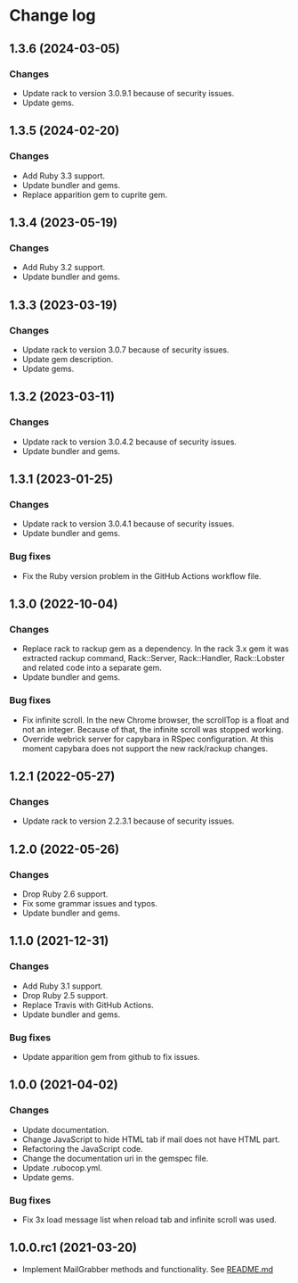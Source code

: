 # Change log

## 1.3.6 (2024-03-05)

### Changes

* Update rack to version 3.0.9.1 because of security issues.
* Update gems.


## 1.3.5 (2024-02-20)

### Changes

* Add Ruby 3.3 support.
* Update bundler and gems.
* Replace apparition gem to cuprite gem.


## 1.3.4 (2023-05-19)

### Changes

* Add Ruby 3.2 support.
* Update bundler and gems.


## 1.3.3 (2023-03-19)

### Changes

* Update rack to version 3.0.7 because of security issues.
* Update gem description.
* Update gems.


## 1.3.2 (2023-03-11)

### Changes

* Update rack to version 3.0.4.2 because of security issues.
* Update bundler and gems.


## 1.3.1 (2023-01-25)

### Changes

* Update rack to version 3.0.4.1 because of security issues.
* Update bundler and gems.

### Bug fixes

* Fix the Ruby version problem in the GitHub Actions workflow file.


## 1.3.0 (2022-10-04)

### Changes

* Replace rack to rackup gem as a dependency.
  In the rack 3.x gem it was extracted rackup command, Rack::Server, Rack::Handler, Rack::Lobster and related code into a separate gem.
* Update bundler and gems.

### Bug fixes

* Fix infinite scroll.
  In the new Chrome browser, the scrollTop is a float and not an integer. Because of that, the infinite scroll was stopped working.
* Override webrick server for capybara in RSpec configuration.
  At this moment capybara does not support the new rack/rackup changes.


## 1.2.1 (2022-05-27)

### Changes

* Update rack to version 2.2.3.1 because of security issues.


## 1.2.0 (2022-05-26)

### Changes

* Drop Ruby 2.6 support.
* Fix some grammar issues and typos.
* Update bundler and gems.


## 1.1.0 (2021-12-31)

### Changes

* Add Ruby 3.1 support.
* Drop Ruby 2.5 support.
* Replace Travis with GitHub Actions.
* Update bundler and gems.

### Bug fixes

* Update apparition gem from github to fix issues.


## 1.0.0 (2021-04-02)

### Changes

* Update documentation.
* Change JavaScript to hide HTML tab if mail does not have HTML part.
* Refactoring the JavaScript code.
* Change the documentation uri in the gemspec file.
* Update .rubocop.yml.
* Update gems.

### Bug fixes

* Fix 3x load message list when reload tab and infinite scroll was used.


## 1.0.0.rc1 (2021-03-20)

* Implement MailGrabber methods and functionality. See [README.md](https://github.com/MailToolbox/mail_grabber/blob/main/README.md)
